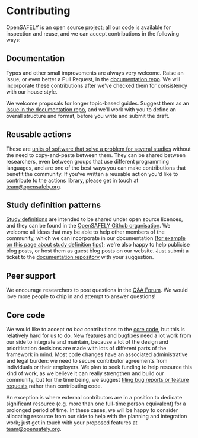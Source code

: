 # Contributing

OpenSAFELY is an open source project; all our code is available for inspection and reuse, and we can accept contributions in the following ways:

## Documentation

Typos and other small improvements are always very welcome. Raise an issue, or even better a Pull Request, in the [documentation repo](https://github.com/opensafely/documentation/). We will incorporate these contributions after we've checked them for consistency with our house style.

We welcome proposals for longer topic-based guides. Suggest them as an [issue in the documentation repo](https://github.com/opensafely/documentation/issues), and we'll work with you to define an overall structure and format, before you write and submit the draft.

## Reusable actions
These are [units of software that solve a problem for several studies](./actions-reusable.md) without the need to copy-and-paste between them. They can be shared between researchers, even between groups that use different programming languages, and are one of the best ways you can make contributions that benefit the community. If you've written a reusable action you'd like to contribute to the actions library, please get in touch at [team@opensafely.org](mailto:team@opensafely.org).

## Study definition patterns
[Study definitions](./study-def.md) are intended to be shared under open source licences, and they can be found in the [OpenSAFELY Github organisation](https://github.com/opensafely).  We welcome all ideas that may be able to help other members of the community, which we can incorporate in our documentation ([for example on this page about study definition tips](study-def-tricks.md)); we're also happy to help publicise blog posts, or host them as guest blog posts on our website. Just submit a ticket to the [documentation repository](https://github.com/opensafely/documentation/issues) with your suggestion.

## Peer support

We encourage researchers to post questions in the [Q&A Forum](https://github.com/opensafely/documentation/discussions). We would love more people to chip in and attempt to answer questions!

## Core code
We would like to accept _ad hoc_ contributions to the [core code](https://github.com/opensafely-core/), but this is relatively hard for us to do. New features and bugfixes need a lot work from our side to integrate and maintain, because a lot of the design and prioritisation decisions are made with lots of different parts of the framework in mind. Most code changes have an associated administrative and legal burden: we need to secure contributor agreements from individuals or their employers.  We plan to seek funding to help resource this kind of work, as we believe it can really strengthen and build our community, but for the time being, we suggest [filing bug reports or feature requests](https://github.com/opensafely-core) rather than contributing code.

An exception is where external contributors are in a position to dedicate significant resource (e.g. more than one full-time person equivalent) for a prolonged period of time. In these cases, we will be happy to consider allocating resource from our side to help with the planning and integration work; just get in touch with your proposed features at [team@opensafely.org](mailto:team@opensafely.org).


